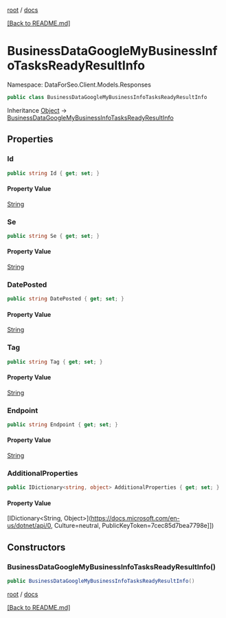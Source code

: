 [root](./../ "root") / [docs](./ "docs")

[[Back to README.md]](./../README.md "[Back to README.md]")

# BusinessDataGoogleMyBusinessInfoTasksReadyResultInfo

Namespace: DataForSeo.Client.Models.Responses

```csharp
public class BusinessDataGoogleMyBusinessInfoTasksReadyResultInfo
```

Inheritance [Object](https://docs.microsoft.com/en-us/dotnet/api/Object) → [BusinessDataGoogleMyBusinessInfoTasksReadyResultInfo](./BusinessDataGoogleMyBusinessInfoTasksReadyResultInfo.md)

## Properties

### **Id**

```csharp
public string Id { get; set; }
```

#### Property Value

[String](https://docs.microsoft.com/en-us/dotnet/api/String)<br>

### **Se**

```csharp
public string Se { get; set; }
```

#### Property Value

[String](https://docs.microsoft.com/en-us/dotnet/api/String)<br>

### **DatePosted**

```csharp
public string DatePosted { get; set; }
```

#### Property Value

[String](https://docs.microsoft.com/en-us/dotnet/api/String)<br>

### **Tag**

```csharp
public string Tag { get; set; }
```

#### Property Value

[String](https://docs.microsoft.com/en-us/dotnet/api/String)<br>

### **Endpoint**

```csharp
public string Endpoint { get; set; }
```

#### Property Value

[String](https://docs.microsoft.com/en-us/dotnet/api/String)<br>

### **AdditionalProperties**

```csharp
public IDictionary<string, object> AdditionalProperties { get; set; }
```

#### Property Value

[IDictionary&lt;String, Object&gt;](https://docs.microsoft.com/en-us/dotnet/api/0, Culture=neutral, PublicKeyToken=7cec85d7bea7798e]])<br>

## Constructors

### **BusinessDataGoogleMyBusinessInfoTasksReadyResultInfo()**

```csharp
public BusinessDataGoogleMyBusinessInfoTasksReadyResultInfo()
```

[root](./../ "root") / [docs](./ "docs")

[[Back to README.md]](./../README.md "[Back to README.md]")